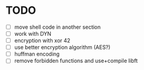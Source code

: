 # TODO

- [ ] move shell code in another section
- [ ] work with DYN
- [ ] encryption with xor 42
- [ ] use better encryption algorithm (AES?)
- [ ] huffman encoding
- [ ] remove forbidden functions and use+compile libft